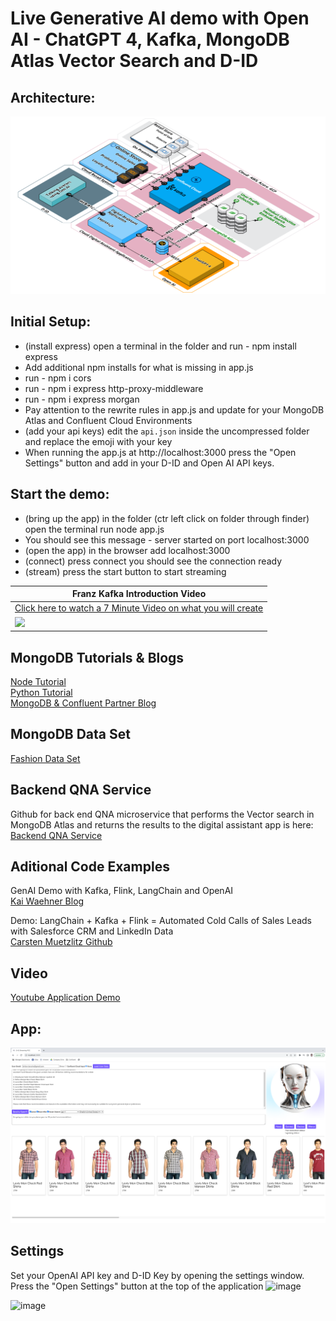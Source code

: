 # Live Generative AI demo with Open AI - ChatGPT 4, Kafka, MongoDB Atlas Vector Search and D-ID

## Architecture:
![architecture](./architecture2.png)   
   
## Initial Setup:
* (install express) open a terminal in the folder and run  - npm install express
* Add additional npm installs for what is missing in app.js
* run - npm i cors
* run - npm i express http-proxy-middleware
* run - npm i express morgan
* Pay attention to the rewrite rules in app.js and update for your MongoDB Atlas and Confluent Cloud Environments
* (add your api keys) edit the `api.json` inside the uncompressed folder and replace the emoji with your key
* When running the app.js at http://localhost:3000 press the "Open Settings" button and add in your D-ID and Open AI API keys.


## Start the demo:
* (bring up the app) in the folder (ctr left click on folder through finder) open the terminal run node app.js 
* You should see this message - server started on port localhost:3000
* (open the app) in the browser add localhost:3000
* (connect) press connect you should see the connection ready 
* (stream) press the start button to start streaming   
    

|Franz Kafka Introduction Video|    
|---------------------------|   
|[Click here to watch a 7 Minute Video on what you will create](https://youtu.be/pLU7dS9DJJg)|   
|<a href="https://youtu.be/pLU7dS9DJJg" target="video"><img src="https://img.youtube.com/vi/pLU7dS9DJJg/0.jpg" width="1080px"></a>|   


## MongoDB Tutorials & Blogs
[Node Tutorial](https://www.mongodb.com/developer/products/atlas/semantic-search-mongodb-atlas-vector-search/)   
[Python Tutorial](https://www.mongodb.com/developer/products/atlas/building-generative-ai-applications-vector-search-open-source-models/)   
[MongoDB & Confluent Partner Blog](https://www.mongodb.com/blog/post/mongodb-atlas-vector-search-makes-real-time-ai-reality-confluent)  

## MongoDB Data Set
[Fashion Data Set](https://github.com/afsungur/mongodb-atlas-vector-search-fashion-products)

## Backend QNA Service
Github for back end QNA microservice that performs the Vector search in MongoDB Atlas and returns the results to the digital assistant app is here:   
[Backend QNA Service](https://github.com/ashwin-gangadhar-mdb/mdb-ecomm-recsys-chatapp/tree/main/backend)

## Aditional Code Examples
GenAI Demo with Kafka, Flink, LangChain and OpenAI   
[Kai Waehner Blog](https://www.kai-waehner.de/blog/2024/01/29/genai-demo-with-kafka-flink-langchain-and-openai/)   

Demo: LangChain + Kafka + Flink = Automated Cold Calls of Sales Leads with Salesforce CRM and LinkedIn Data      
[Carsten Muetzlitz Github](https://github.com/ora0600/genai-with-confluent/tree/main)

## Video
[Youtube Application Demo](https://youtu.be/9thD4128lDE)

## App:
![app](./app3.png)

## Settings
Set your OpenAI API key and D-ID Key by opening the settings window.  Press the "Open Settings" button at the top of the application
![image](https://github.com/brittonlaroche/GenAI-ChatGPT4-Confluent-MongoDB-Vector-Retail/assets/32334829/a0e27be0-132e-4219-ab7d-fd306ee79275)

![image](https://github.com/brittonlaroche/GenAI-ChatGPT4-Confluent-MongoDB-Vector-Retail/assets/32334829/9709475e-555f-481a-9ed3-96baa1ece1f3)

